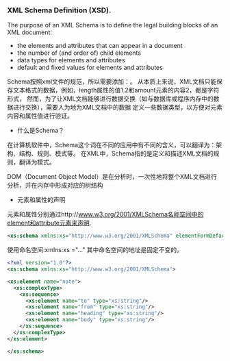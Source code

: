 ### XML Schema Definition (XSD).
The purpose of an XML Schema is to define the legal building blocks of an XML document:

* the elements and attributes that can appear in a document
* the number of (and order of) child elements
* data types for elements and attributes
* default and fixed values for elements and attributes

Schema按照xml文件的规范，所以需要添加：<?xml version="1.0" encoding="utf-8" standalone="yes"?>。
从本质上来说，XML文档只能保存文本格式的数据，例如，length属性的值1.2和amount元素的内容2，都是字符形式，
然而，为了让XML文档能够进行数据交换（如与数据库或程序内存中的数据进行交换），需要人为地为XML文档中的数据
定义一些数据类型，以方便对元素内容和属性值进行验证。

* 什么是Schema？ 

在计算机软件中，Schema这个词在不同的应用中有不同的含义，可以翻译为：架构、结构、规则、模式等。
在XML中，Schema指的是定义和描述XML文档的规则，翻译为模式。

DOM（Document Object Model）是在分析时，一次性地将整个XML文档进行分析，并在内存中形成对应的树结构

* 元素和属性的声明

元素和属性分别通过http://www.w3.org/2001/XMLSchema名称空间中的element和attribute元素来声明.
```xml
<xs:schema xmlns:xs="http://www.w3.org/2001/XMLSchema" elementFormDefault="qualified" attributeFormDefault="unqualified" targetNamespace=“”>......</xs:schema>
```
使用命名空间:xmlns:xs ="..."  其中命名空间的地址是固定不变的。


```xml
<?xml version="1.0"?>
<xs:schema xmlns:xs="http://www.w3.org/2001/XMLSchema">

<xs:element name="note">
  <xs:complexType>
    <xs:sequence>
      <xs:element name="to" type="xs:string"/>
      <xs:element name="from" type="xs:string"/>
      <xs:element name="heading" type="xs:string"/>
      <xs:element name="body" type="xs:string"/>
    </xs:sequence>
  </xs:complexType>
</xs:element>

</xs:schema>
```
